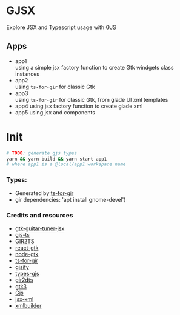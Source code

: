 # GJSX

Explore JSX and Typescript usage with [GJS](https://gjs.guide/)

## Apps

- app1  
   using a simple jsx factory function to create Gtk windgets class instances
- app2  
   using `ts-for-gir` for classic Gtk 
- app3  
   using `ts-for-gir` for classic Gtk, from glade UI xml templates
- app4
    using jsx factory function to create glade xml
- app5
    using jsx and components

# Init

```bash
# TODO: generate gjs types
yarn && yarn build && yarn start app1 
# where app1 is a @local/app1 workspace name
```
### Types:

- Generated by [ts-for-gir](https://github.com/sammydre/ts-for-gir)
- gir dependencies: 'apt install gnome-devel')

### Credits and resources

- [gtk-guitar-tuner-jsx](https://github.com/meghprkh/gtk-guitar-tuner-jsx)
- [gjs-ts](https://github.com/niagr/gjs-ts)
- [GIR2TS](https://github.com/niagr/GIR2TS)
- [react-gtk](https://github.com/silicon-hills/react-gtk)
- [node-gtk](https://github.com/romgrk/node-gtk)
- [ts-for-gir](https://github.com/sammydre/ts-for-gir)
- [gjsify](https://github.com/gjsify)
- [types-gjs](https://github.com/Gr3q/types-gjs)
- [gir2dts](https://github.com/darkoverlordofdata/gir2dts)
- [gtk3](https://docs.gtk.org/gtk3/)
- [Gjs](https://gjs.guide/)
- [jsx-xml](https://github.com/smmoosavi/jsx-xml)
- [xmlbuilder](https://github.com/oozcitak/xmlbuilder-js)
